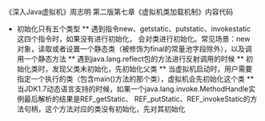 《深入Java虚拟机》周志明 第二版第七章《虚拟机类加载机制》内容代码
* 初始化只有五个类型
** 遇到指令new、getstatic、putstatic、invokestatic这四个指令时，如果没有进行初始化，
会对类进行初始化。常见场景：new 对象，读取或者设置一个静态类（被修饰为final的常量池字段除外），以及调用一个静态方法
** 遇到java.lang.reflect包的方法进行反射调用的时候
** 初始化类时，发现父类未初始化，先初始化父类
** 当虚拟机启动时，用户需要指定一个执行的类（包含main()方法的那个类），虚拟机会先初始化这个类
** 当JDK1.7动态语言支持的时候，如果一个java.lang.invoke.MethodHandle实例最后解析的结果是REF_getStatic、
REF_putStatic、REF_invokeStatic的方法句柄，这个方法对应的类没有初始化，先对其初始化